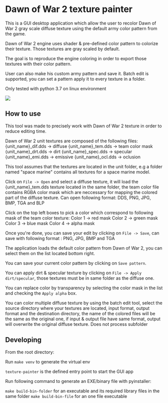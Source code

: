 # Dawn of War 2 texture painter

This is a GUI desktop application which allow the user to recolor Dawn of War 2
gray scale diffuse texture using the default army color pattern from the game.

Dawn of War 2 engine uses shader & pre-defined color pattern to colorize
their texture. Those textures are gray scaled by default.

The goal is to reproduce the engine coloring in order to export those textures
with their color pattern.

User can also make his custom army pattern and save it.
Batch edit is supported, you can set a pattern apply it to every texture in a
folder.

Only tested with python 3.7 on linux environment


![](https://i.imgur.com/okFgRmE.jpg)

## How to use

This tool was made to precisely work with Dawn of War 2 texture in order to reduce
editing time.

Dawn of War 2 unit textures are composed of the following files:
{unit_name}_dif.dds -> diffuse
{unit_name}_tem.dds -> team color mask
{unit_name}_drt.dds -> dirt
{unit_name}_spec.dds -> specular
{unit_name}_emi.dds -> emissive
{unit_name}_ocl.dds -> oclusion

This tool assumes that the textures are located in the unit folder, e.g a folder
named "space marine" contains all textures for a space marine model.

Click on `File -> Open` and select a diffuse texture, it will load the
{unit_name}_tem.dds texture located in the same folder, the team color file
contains RGBA color mask which are neccessary for mapping the colored part of the
diffuse texture. Can open following format: DDS, PNG, JPG, BMP, TGA and BLP

Click on the top left boxes to pick a color which correspond to following mask of the
team color texture:
Color 1 -> red mask
Color 2 -> green mask
Color 3 -> blue mask
Color 4 -> alpha mask

Once you're done, you can save your edit by clicking on `File -> Save`, can save
with following format : PNG, JPG, BMP and TGA

The application loads the default color pattern from Dawn of War 2, you can
select them on the list located bottom right.

You can save your current color pattern by clicking on `Save pattern`.

You can apply dirt & specular texture by clicking on `File -> Apply dirt/specular`,
those textures must be in same folder as the diffuse one.

You can replace color by transparency by selecting the color mask in the list
and checking the  `Apply alpha` box.

You can color multiple diffuse texture by using the batch edit tool, select the source
directory where your textures are located, input format, output format and the
destination directory, the name of the colored files will be the same as the
original one, if input & output file have same format, output will overwrite
the original diffuse texture. Does not process subfolder

## Developing
From the root directory:

Run `make venv` to generate the virtual env

`texture-painter` is the defined entry point to start the GUI app

Run following command to generate an EXE/binary file with pyinstaller:

`make build-bin-folder` for an executable and its required library files
in the same folder
`make build-bin-file` for an one file executable
